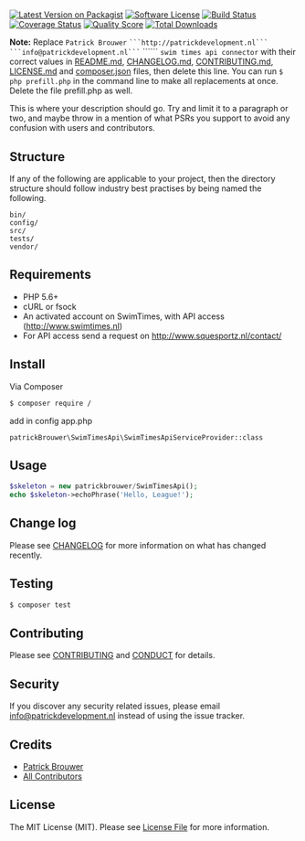 # 

[![Latest Version on Packagist][ico-version]][link-packagist]
[![Software License][ico-license]](LICENSE.md)
[![Build Status][ico-travis]][link-travis]
[![Coverage Status][ico-scrutinizer]][link-scrutinizer]
[![Quality Score][ico-code-quality]][link-code-quality]
[![Total Downloads][ico-downloads]][link-downloads]

**Note:** Replace ```Patrick Brouwer``` `````` ```http://patrickdevelopment.nl``` ```info@patrickdevelopment.nl``` `````` `````` ```swim times api connector``` with their correct values in [README.md](README.md), [CHANGELOG.md](CHANGELOG.md), [CONTRIBUTING.md](CONTRIBUTING.md), [LICENSE.md](LICENSE.md) and [composer.json](composer.json) files, then delete this line. You can run `$ php prefill.php` in the command line to make all replacements at once. Delete the file prefill.php as well.

This is where your description should go. Try and limit it to a paragraph or two, and maybe throw in a mention of what
PSRs you support to avoid any confusion with users and contributors.

## Structure

If any of the following are applicable to your project, then the directory structure should follow industry best practises by being named the following.

```
bin/        
config/
src/
tests/
vendor/
```

## Requirements
- PHP 5.6+
- cURL or fsock
- An activated account on SwimTimes, with API access (<http://www.swimtimes.nl>)
- For API access send a request on <http://www.squesportz.nl/contact/>

## Install

Via Composer

``` bash
$ composer require /
```

add in config app.php
```
patrickBrouwer\SwimTimesApi\SwimTimesApiServiceProvider::class
```

## Usage

``` php
$skeleton = new patrickbrouwer/SwimTimesApi();
echo $skeleton->echoPhrase('Hello, League!');
```

## Change log

Please see [CHANGELOG](CHANGELOG.md) for more information on what has changed recently.

## Testing

``` bash
$ composer test
```

## Contributing

Please see [CONTRIBUTING](CONTRIBUTING.md) and [CONDUCT](CONDUCT.md) for details.

## Security

If you discover any security related issues, please email info@patrickdevelopment.nl instead of using the issue tracker.

## Credits

- [Patrick Brouwer][link-author]
- [All Contributors][link-contributors]

## License

The MIT License (MIT). Please see [License File](LICENSE.md) for more information.

[ico-version]: https://img.shields.io/packagist/v//.svg?style=flat-square
[ico-license]: https://img.shields.io/badge/license-MIT-brightgreen.svg?style=flat-square
[ico-travis]: https://img.shields.io/travis///master.svg?style=flat-square
[ico-scrutinizer]: https://img.shields.io/scrutinizer/coverage/g//.svg?style=flat-square
[ico-code-quality]: https://img.shields.io/scrutinizer/g//.svg?style=flat-square
[ico-downloads]: https://img.shields.io/packagist/dt//.svg?style=flat-square

[link-packagist]: https://packagist.org/packages//
[link-travis]: https://travis-ci.org//
[link-scrutinizer]: https://scrutinizer-ci.com/g///code-structure
[link-code-quality]: https://scrutinizer-ci.com/g//
[link-downloads]: https://packagist.org/packages//
[link-author]: https://github.com/
[link-contributors]: ../../contributors
